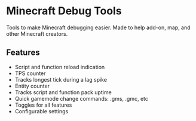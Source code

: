 # Minecraft Debug Tools

Tools to make Minecraft debugging easier. Made to help add-on, map, and other Minecraft creators.

## Features

- Script and function reload indication
- TPS counter
- Tracks longest tick during a lag spike
- Entity counter
- Tracks script and function pack uptime
- Quick gamemode change commands: .gms, .gmc, etc
- Toggles for all features
- Configurable settings
